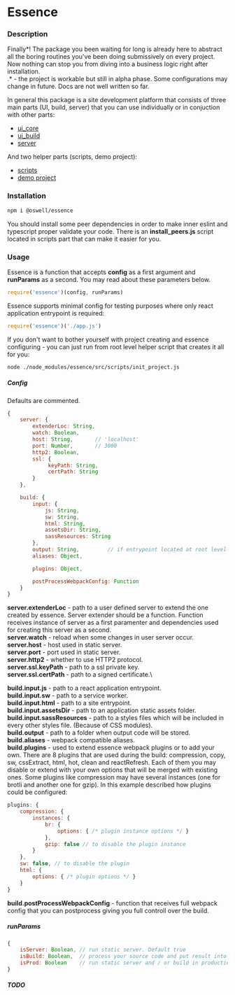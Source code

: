 # Essence

### Description
Finally*! The package you been waiting for long is already here to abstract all the boring routines you've been doing submissively on every project. Now nothing can stop you from diving into a business logic right after installation.\
.* - the project is workable but still in alpha phase. Some configurations may change in future. Docs are not well written so far.

In general this package is a site development platform that consists of three main parts (UI, build, server) that you can use individually or in conjuction with other parts:
- [ui_core](./src/ui_core/README.md)
- [ui_build](./src/ui_build/README.md)
- [server](./src/server/README.md)

And two helper parts (scripts, demo project):
- [scripts](./src/scripts/README.md)
- [demo project](./__example/README.md)


### Installation
```sh
npm i @oswell/essence
```
You should install some peer dependencies in order to make inner eslint and typescript proper validate your code. There is an __install_peers.js__ script located in scripts part that can make it easier for you.

### Usage
Essence is a function that accepts __config__ as a first argument and __runParams__ as a second.
You may read about these parameters below.
```js
require('essence')(config, runParams)
```
Essence supports minimal config for testing purposes where only react application entrypoint is required:
```js
require('essence')('./app.js')
```

If you don't want to bother yourself with project creating and essence configuring - you can just run from root level helper script that creates it all for you:
```sh
node ./node_modules/essence/src/scripts/init_project.js
```
##### Config
Defaults are commented.
```js
{
    server: {
        extenderLoc: String,
        watch: Boolean,
        host: String,       // 'localhost'
        port: Number,       // 3000
        http2: Boolean,
        ssl: {
             keyPath: String,
             certPath: String
        }
    },

    build: {
        input: {
            js: String,
            sw: String,
            html: String,
            assetsDir: String,
            sassResources: String
        },
        output: String,         // if entrypoint located at root level - 'dist' folder will be created at the same level. Othervice 'dist' folder will be created one level upper regarding to an entrypoint.
        aliases: Object,

        plugins: Object,

        postProcessWebpackConfig: Function
    }
}
```

__server.extenderLoc__ - path to a user defined server to extend the one created by essence. Server extender should be a function. Function receives instance of server as a first paramenter and dependencies used for creating this server as a second.\
__server.watch__ - reload when some changes in user server occur.\
__server.host__ - host used in static server.\
__server.port__ - port used in static server.\
__server.http2__ - whether to use HTTP2 protocol.\
__server.ssl.keyPath__ - path to a ssl private key.\
__server.ssl.certPath__ - path to a signed certificate.\

__build.input.js__ - path to a react application entrypoint.\
__build.input.sw__ - path to a service worker.\
__build.input.html__ - path to a site entrypoint.\
__build.input.assetsDir__ - path to an application static assets folder.\
__build.input.sassResources__ - path to a styles files which will be included in every other styles file. (Because of CSS modules).\
__build.output__ - path to a folder when output code will be stored.\
__build.aliases__ - webpack compatible aliases.\
__build.plugins__ - used to extend essence webpack plugins or to add your own. There are 8 plugins that are used during the build: compression, copy, sw, cssExtract, html, hot, clean and reactRefresh. Each of them you may disable or extend with your own options that will be merged with existing ones. Some plugins like compression may have several instances (one for brotli and another one for gzip). In this example described how plugins could be configured:
```js
plugins: {
    compression: {
        instances: {
            br: {
                options: { /* plugin instance options */ }
            },
            gzip: false // to disable the plugin instance
        }
    },
    sw: false, // to disable the plugin
    html: {
        options: { /* plugin options */ }
    }
}
```

__build.postProcessWebpackConfig__ - function that receives full webpack config that you can postprocess giving you full controll over the build.

##### runParams

```js
{
    isServer: Boolean, // run static server. Default true
    isBuild: Boolean,  // process your source code and put result into output folder. Default true
    isProd: Boolean    // run static server and / or build in production mode. Default false
}
```

##### TODO